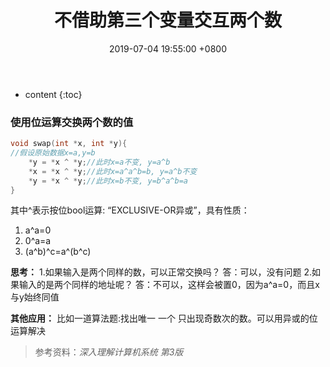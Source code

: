 ﻿---
layout: post
title:  不借助第三个变量交互两个数
date:   2019-07-04 19:55:00 +0800
categories: note
tag: C/C++
---

* content
{:toc}



### 使用位运算交换两个数的值
```c
void swap(int *x, int *y){
//假设原始数据x=a,y=b
	*y = *x ^ *y;//此时x=a不变, y=a^b
	*x = *x ^ *y;//此时x=a^a^b=b, y=a^b不变
	*y = *x ^ *y;//此时x=b不变, y=b^a^b=a
}
```
 其中^表示按位bool运算: “EXCLUSIVE-OR异或”，具有性质：
 1. a^a=0
 2. 0^a=a
3. (a\^b)\^c=a\^(b\^c)

 **思考：**
 1.如果输入是两个同样的数，可以正常交换吗？
 答：可以，没有问题
 2.如果输入的是两个同样的地址呢？
 答：不可以，这样会被置0，因为a^a=0，而且x与y始终同值

**其他应用：**
 比如一道算法题:找出唯一 一个 只出现奇数次的数。可以用异或的位运算解决

>参考资料：*深入理解计算机系统 第3版*



